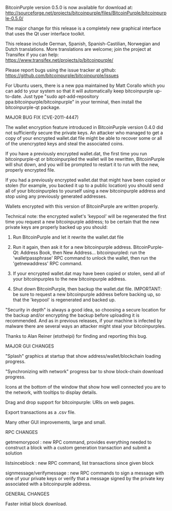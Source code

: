 BitcoinPurple version 0.5.0 is now available for download at:
http://sourceforge.net/projects/bitcoinpurple/files/BitcoinPurple/bitcoinpurple-0.5.0/

The major change for this release is a completely new graphical interface that uses the Qt user interface toolkit.

This release include German, Spanish, Spanish-Castilian, Norwegian and Dutch translations. More translations are welcome; join the project at Transifex if you can help:
https://www.transifex.net/projects/p/bitcoinpurple/

Please report bugs using the issue tracker at github:
https://github.com/bitcoinpurple/bitcoinpurple/issues

For Ubuntu users, there is a new ppa maintained by Matt Corallo which you can add to your system so that it will automatically keep bitcoinpurple up-to-date.  Just type "sudo apt-add-repository ppa:bitcoinpurple/bitcoinpurple" in your terminal, then install the bitcoinpurple-qt package.

MAJOR BUG FIX  (CVE-2011-4447)

The wallet encryption feature introduced in BitcoinPurple version 0.4.0 did not sufficiently secure the private keys. An attacker who
managed to get a copy of your encrypted wallet.dat file might be able to recover some or all of the unencrypted keys and steal the
associated coins.

If you have a previously encrypted wallet.dat, the first time you run bitcoinpurple-qt or bitcoinpurpled the wallet will be rewritten, BitcoinPurple will
shut down, and you will be prompted to restart it to run with the new, properly encrypted file.

If you had a previously encrypted wallet.dat that might have been copied or stolen (for example, you backed it up to a public
location) you should send all of your bitcoinpurples to yourself using a new bitcoinpurple address and stop using any previously generated addresses.

Wallets encrypted with this version of BitcoinPurple are written properly.

Technical note: the encrypted wallet's 'keypool' will be regenerated the first time you request a new bitcoinpurple address; to be certain that the
new private keys are properly backed up you should:

1. Run BitcoinPurple and let it rewrite the wallet.dat file

2. Run it again, then ask it for a new bitcoinpurple address.
BitcoinPurple-Qt: Address Book, then New Address...
bitcoinpurpled: run the 'walletpassphrase' RPC command to unlock the wallet,  then run the 'getnewaddress' RPC command.

3. If your encrypted wallet.dat may have been copied or stolen, send  all of your bitcoinpurples to the new bitcoinpurple address.

4. Shut down BitcoinPurple, then backup the wallet.dat file.
IMPORTANT: be sure to request a new bitcoinpurple address before backing up, so that the 'keypool' is regenerated and backed up.

"Security in depth" is always a good idea, so choosing a secure location for the backup and/or encrypting the backup before uploading it is recommended. And as in previous releases, if your machine is infected by malware there are several ways an attacker might steal your bitcoinpurples.

Thanks to Alan Reiner (etotheipi) for finding and reporting this bug.

MAJOR GUI CHANGES

"Splash" graphics at startup that show address/wallet/blockchain loading progress.

"Synchronizing with network" progress bar to show block-chain download progress.

Icons at the bottom of the window that show how well connected you are to the network, with tooltips to display details.

Drag and drop support for bitcoinpurple: URIs on web pages.

Export transactions as a .csv file.

Many other GUI improvements, large and small.

RPC CHANGES

getmemorypool : new RPC command, provides everything needed to construct a block with a custom generation transaction and submit a solution

listsinceblock : new RPC command, list transactions since given block

signmessage/verifymessage : new RPC commands to sign a message with one of your private keys or verify that a message signed by the private key associated with a bitcoinpurple address.

GENERAL CHANGES

Faster initial block download.
